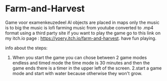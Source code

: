 # Farm-and-Harvest
Game voor examenkeuzedeel
Al objects are placed in maps only the music is to big the music is lofi farming music from youtube converted to .mp4 format using a third party site if you want to play
the game go to this link on my itch.io page : https://yoery.itch.io/farm-and-harvest. have fun playing.

info about the steps:
1. When you start the game you can chose between 2 game modes endless and timed mode the time mode is 30 minutes and then the game ends there is a timer in the upper left of the screen.
2.start a game mode and start with water because otherwise they won't grow.
